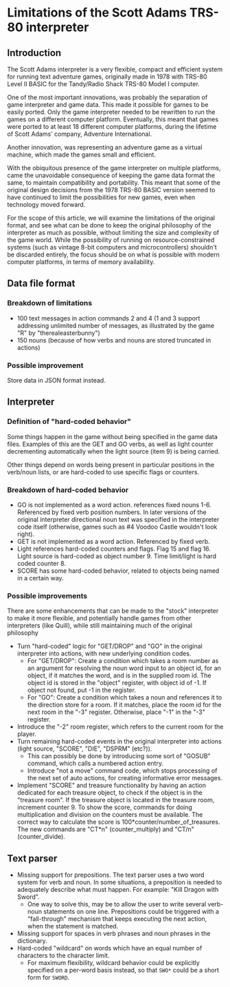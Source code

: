 # Limitations of the Scott Adams TRS-80 interpreter

## Introduction

The Scott Adams interpreter is a very flexible, compact and efficient system for running text adventure games, originally made in 1978 with TRS-80 Level II BASIC for the Tandy/Radio Shack TRS-80 Model I computer.

One of the most important innovations, was probably the separation of game interpreter and game data. This made it possible for games to be easily ported. Only the game interpreter needed to be rewritten to run the games on a different computer platform. Eventually, this meant that games were ported to at least 18 different computer platforms, during the lifetime of Scott Adams' company, Adventure International.

Another innovation, was representing an adventure game as a virtual machine, which made the games small and efficient.

With the obiquitous presence of the game interpreter on multiple platforms, came the unavoidable consequence of keeping the game data format the same, to maintain compatibility and portability. This meant that some of the original design decisions from the 1978 TRS-80 BASIC version seemed to have continued to limit the possibilities for new games, even when technology moved forward.

For the scope of this article, we will examine the limitations of the original format, and see what can be done to keep the original philosophy of the interpreter as much as possible, without limiting the size and complexity of the game world. While the possibility of running on resource-constrained systems (such as vintage 8-bit computers and microcontrollers) shouldn't be discarded entirely, the focus should be on what is possible with modern computer platforms, in terms of memory availability.

## Data file format

### Breakdown of limitations

- 100 text messages in action commands 2 and 4 (1 and 3 support addressing unlimited number of messages, as illustrated by the game "R" by "therealeasterbunny")
- 150 nouns (because of how verbs and nouns are stored truncated in actions)

### Possible improvement

Store data in JSON format instead.

## Interpreter

### Definition of "hard-coded behavior"

Some things happen in the game without being specified in the game data files. Examples of this are the GET and GO verbs, as well as light counter decrementing automatically when the light source (item 9) is being carried.

Other things depend on words being present in particular positions in the verb/noun lists, or are hard-coded to use specific flags or counters.

### Breakdown of hard-coded behavior

- GO is not implemented as a word action. references fixed nouns 1-6. Referenced by fixed verb position numbers. In later versions of the original interpreter directional noun text was specified in the interpreter code itself (otherwise, games such as #4 Voodoo Castle wouldn't look right).
- GET is not implemented as a word action. Referenced by fixed verb.
- Light references hard-coded counters and flags. Flag 15 and flag 16. Light source is hard-coded as object number 9. Time limit/light is hard coded counter 8.
- SCORE has some hard-coded behavior, related to objects being named in a certain way.

### Possible improvements

There are some enhancements that can be made to the "stock" interpreter to make it more flexible, and potentially handle games from other interpreters (like Quill), while still maintaining much of the original philosophy

- Turn "hard-coded" logic for "GET/DROP" and "GO" in the original interpreter into actions, with new underlying condition codes.
  - For "GET/DROP": Create a condition which takes a room number as an argument for resolving the noun word input to an object id, for an object, if it matches the word, and is in the supplied room id. The object id is stored in the "object" register, with object id of -1. If object not found, put -1 in the register.
  - For "GO": Create a condition which takes a noun and references it to the direction store for a room. If it matches, place the room id for the next room in the "-3" register. Otherwise, place "-1" in the "-3" register.
- Introduce the "-2" room register, which refers to the current room for the player.
- Turn remaining hard-coded events in the original interpreter into actions (light source, "SCORE", "DIE", "DSPRM" (etc?)).
  - This can possibly be done by introducing some sort of "GOSUB" command, which calls a numbered action entry.
  - Introduce "not a move" command code, which stops processing of the next set of auto actions, for creating informative error messages.
- Implement "SCORE" and treasure functionality by having an action dedicated for each treasure object, to check if the object is in the "treasure room". If the treasure object is located in the treasure room, increment counter 9. To show the score, commands for doing multiplication and division on the counters must be available. The correct way to calculate the score is 100\*counter/number_of_treasures. The new commands are "CT*n" (counter_multiply) and "CT/n" (counter_divide).

## Text parser

- Missing support for prepositions. The text parser uses a two word system for verb and noun. In some situations, a preposition is needed to adequately describe what must happen. For example: "Kill Dragon with Sword".
  - One way to solve this, may be to allow the user to write several verb-noun statements on one line. Prepositions could be triggered with a "fall-through" mechanism that keeps executing the next action, when the statement is matched.
- Missing support for spaces in verb phrases and noun phrases in the dictionary.
- Hard-coded "wildcard" on words which have an equal number of characters to the character limit.
  - For maximum flexibility, wildcard behavior could be explicitly specified on a per-word basis instead, so that `SWO*` could be a short form for `SWORD`.
